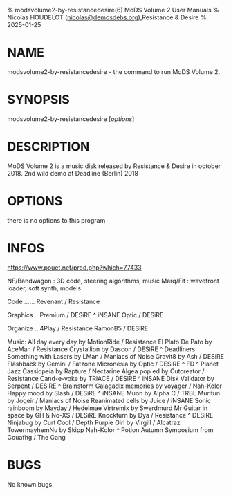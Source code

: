 % modsvolume2-by-resistancedesire(6) MoDS Volume 2 User Manuals
% Nicolas HOUDELOT (nicolas@demosdebs.org),Resistance & Desire
% 2025-01-25

# NAME
modsvolume2-by-resistancedesire - the command to run MoDS Volume 2.

# SYNOPSIS
modsvolume2-by-resistancedesire [*options*]

# DESCRIPTION
MoDS Volume 2 is a music disk released by Resistance & Desire in october 2018.
2nd wild demo at Deadline (Berlin) 2018

# OPTIONS
there is no options to this program

# INFOS
https://www.pouet.net/prod.php?which=77433

NF/Bandwagon : 3D code, steering algorithms, music
Marq/Fit     : wavefront loader, soft synth, models

Code ...... Revenant / Resistance
                                                             
Graphics .. Premium  / DESiRE ^ iNSANE
            Optic    / DESiRE                 
                                                              
Organize .. 4Play    / Resistance
            RamonB5  / DESiRE                 
                                                               
Music:
			All day every day by MotionRide / Resistance
			El Plato De Pato by AceMan / Resistance
			Crystallion by Dascon / DESiRE ^ Deadliners
			Something with Lasers by LMan / Maniacs of Noise
			Gravit8 by Ash / DESiRE
			Flashback by Gemini / Fatzone
			Micronesia by Optic / DESiRE ^ FD ^ Planet Jazz
			Cassiopeia by Rapture / Nectarine
			Algea pop ed by Cutcreator / Resistance
			Cand-e-voke by TRiACE / DESiRE ^ iNSANE
			Disk Validator by Serpent / DESiRE ^ Brainstorm
			Galagadlx memories by voyager / Nah-Kolor
			Happy mood by Slash / DESiRE ^ iNSANE
			Muon by Alpha C / TRBL
			Muritun by Jogeir / Maniacs of Noise
			Reanimated cells by Juice / iNSANE
			Sonic rainboom by Mayday / Hedelmae
			Virtremix by Swerdmurd
			Mr Guitar in space by GH & No-XS / DESiRE
			Knockturn by Dya / Resistance ^ DESiRE
			Ninjabug by Curt Cool / Depth
			Purple Girl by Virgill / Alcatraz
			TowermayhemNu by Skipp Nah-Kolor ^ Potion
			Autumn Symposium from Gouafhg / The Gang

# BUGS
No known bugs.
